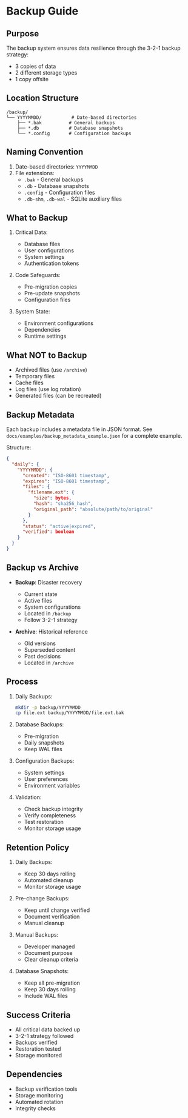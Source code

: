 # Backup Guide

## Purpose
The backup system ensures data resilience through the 3-2-1 backup strategy:
- 3 copies of data
- 2 different storage types
- 1 copy offsite

## Location Structure
```
/backup/
└── YYYYMMDD/           # Date-based directories
    ├── *.bak          # General backups
    ├── *.db           # Database snapshots
    └── *.config       # Configuration backups
```

## Naming Convention
1. Date-based directories: `YYYYMMDD`
2. File extensions:
   - `.bak` - General backups
   - `.db` - Database snapshots
   - `.config` - Configuration files
   - `.db-shm`, `.db-wal` - SQLite auxiliary files

## What to Backup
1. Critical Data:
   - Database files
   - User configurations
   - System settings
   - Authentication tokens

2. Code Safeguards:
   - Pre-migration copies
   - Pre-update snapshots
   - Configuration files

3. System State:
   - Environment configurations
   - Dependencies
   - Runtime settings

## What NOT to Backup
- Archived files (use `/archive`)
- Temporary files
- Cache files
- Log files (use log rotation)
- Generated files (can be recreated)

## Backup Metadata
Each backup includes a metadata file in JSON format. See `docs/examples/backup_metadata_example.json` for a complete example.

Structure:
```json
{
  "daily": {
    "YYYYMMDD": {
      "created": "ISO-8601 timestamp",
      "expires": "ISO-8601 timestamp",
      "files": {
        "filename.ext": {
          "size": bytes,
          "hash": "sha256_hash",
          "original_path": "absolute/path/to/original"
        }
      },
      "status": "active|expired",
      "verified": boolean
    }
  }
}
```

## Backup vs Archive
- **Backup**: Disaster recovery
  - Current state
  - Active files
  - System configurations
  - Located in `/backup`
  - Follow 3-2-1 strategy

- **Archive**: Historical reference
  - Old versions
  - Superseded content
  - Past decisions
  - Located in `/archive`

## Process
1. Daily Backups:
   ```bash
   mkdir -p backup/YYYYMMDD
   cp file.ext backup/YYYYMMDD/file.ext.bak
   ```

2. Database Backups:
   - Pre-migration
   - Daily snapshots
   - Keep WAL files

3. Configuration Backups:
   - System settings
   - User preferences
   - Environment variables

4. Validation:
   - Check backup integrity
   - Verify completeness
   - Test restoration
   - Monitor storage usage

## Retention Policy
1. Daily Backups:
   - Keep 30 days rolling
   - Automated cleanup
   - Monitor storage usage

2. Pre-change Backups:
   - Keep until change verified
   - Document verification
   - Manual cleanup

3. Manual Backups:
   - Developer managed
   - Document purpose
   - Clear cleanup criteria

4. Database Snapshots:
   - Keep all pre-migration
   - Keep 30 days rolling
   - Include WAL files

## Success Criteria
- All critical data backed up
- 3-2-1 strategy followed
- Backups verified
- Restoration tested
- Storage monitored

## Dependencies
- Backup verification tools
- Storage monitoring
- Automated rotation
- Integrity checks

